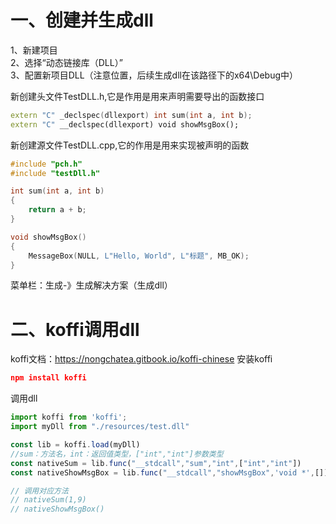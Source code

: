 # 一、创建并生成dll

1、新建项目  
2、选择“动态链接库（DLL）”  
3、配置新项目DLL（注意位置，后续生成dll在该路径下的x64\Debug中）

新创建头文件TestDLL.h,它是作用是用来声明需要导出的函数接口
```c++
extern "C" _declspec(dllexport) int sum(int a, int b);
extern "C" __declspec(dllexport) void showMsgBox();
```

新创建源文件TestDLL.cpp,它的作用是用来实现被声明的函数
```c++
#include "pch.h"
#include "testDll.h"

int sum(int a, int b)
{
    return a + b;
}

void showMsgBox()
{
    MessageBox(NULL, L"Hello, World", L"标题", MB_OK);
}
```

菜单栏：生成-》生成解决方案（生成dll）

# 二、koffi调用dll
koffi文档：https://nongchatea.gitbook.io/koffi-chinese
安装koffi
```json
npm install koffi
```
调用dll
```js
import koffi from 'koffi';
import myDll from "./resources/test.dll"

const lib = koffi.load(myDll)
//sum：方法名，int：返回值类型，["int","int"]参数类型
const nativeSum = lib.func("__stdcall","sum","int",["int","int"])
const nativeShowMsgBox = lib.func("__stdcall","showMsgBox",'void *',[])

// 调用对应方法
// nativeSum(1,9)
// nativeShowMsgBox()
```
